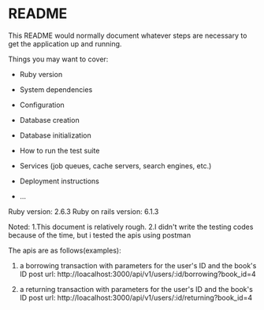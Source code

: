 # README

This README would normally document whatever steps are necessary to get the
application up and running.

Things you may want to cover:

* Ruby version

* System dependencies

* Configuration

* Database creation

* Database initialization

* How to run the test suite

* Services (job queues, cache servers, search engines, etc.)

* Deployment instructions

* ...

Ruby version: 2.6.3
Ruby on rails version: 6.1.3

Noted: 
1.This document is relatively rough.
2.I didn't write the testing codes because of the time, but i tested the apis using postman

The apis are as follows(examples):

1. a borrowing transaction with parameters for the user's ID and the book's ID
   post url: http://loacalhost:3000/api/v1/users/:id/borrowing?book_id=4

2. a returning transaction with parameters for the user's ID and the book's ID
   post url: http://loacalhost:3000/api/v1/users/:id/returning?book_id=4


